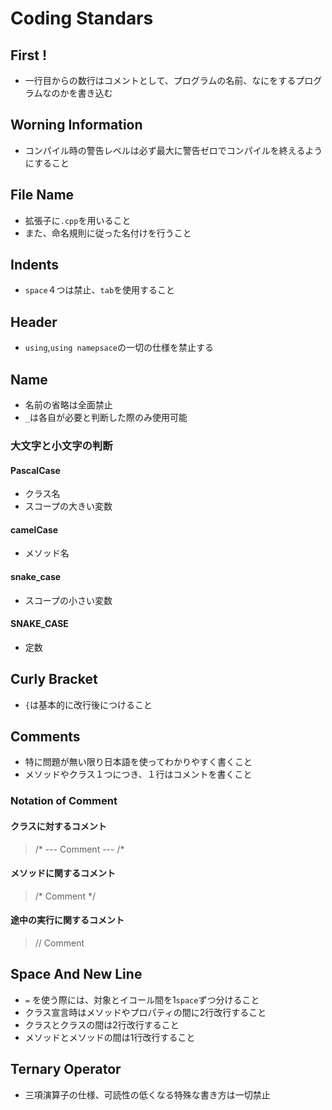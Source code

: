 # Coding Standars

## First !  
* 一行目からの数行はコメントとして、プログラムの名前、なにをするプログラムなのかを書き込む  

## Worning Information  
* コンパイル時の警告レベルは必ず最大に警告ゼロでコンパイルを終えるようにすること  

## File Name
* 拡張子に`.cpp`を用いること  
* また、命名規則に従った名付けを行うこと  

## Indents  
* `space`４つは禁止、`tab`を使用すること  

## Header  
* `using`,`using namepsace`の一切の仕様を禁止する

## Name  
* 名前の省略は全面禁止  
* `_`は各自が必要と判断した際のみ使用可能  
  
### 大文字と小文字の判断  
#### PascalCase  
  * クラス名
  * スコープの大きい変数  
#### camelCase	
  * メソッド名
####  snake_case
  * スコープの小さい変数  
#### SNAKE_CASE  
  * 定数  

## Curly Bracket  
* `{`は基本的に改行後につけること  

## Comments
* 特に問題が無い限り日本語を使ってわかりやすく書くこと  
* メソッドやクラス１つにつき、１行はコメントを書くこと
### Notation of Comment  
#### クラスに対するコメント  
> /* --- Comment --- /*

#### メソッドに関するコメント  
> /* Comment */

#### 途中の実行に関するコメント  
> // Comment

## Space And New Line  
* `=` を使う際には、対象とイコール間を1`space`ずつ分けること  
* クラス宣言時はメソッドやプロパティの間に2行改行すること  
* クラスとクラスの間は2行改行すること  
* メソッドとメソッドの間は1行改行すること  

## Ternary Operator 
* 三項演算子の仕様、可読性の低くなる特殊な書き方は一切禁止
